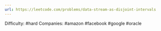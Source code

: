 ```yaml
---
url: https://leetcode.com/problems/data-stream-as-disjoint-intervals
---
```


Difficulty: #hard
Companies: #amazon #facebook #google #oracle